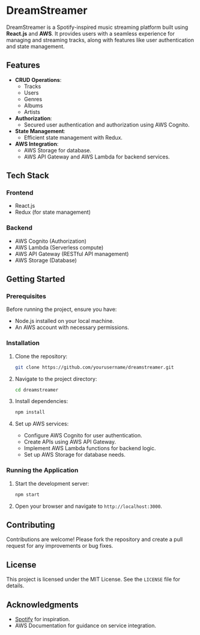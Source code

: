 # DreamStreamer

DreamStreamer is a Spotify-inspired music streaming platform built using **React.js** and **AWS**. It provides users with a seamless experience for managing and streaming tracks, along with features like user authentication and state management.

## Features

- **CRUD Operations**:
  - Tracks
  - Users
  - Genres
  - Albums
  - Artists
- **Authorization**:
  - Secured user authentication and authorization using AWS Cognito.
- **State Management**:
  - Efficient state management with Redux.
- **AWS Integration**:
  - AWS Storage for database.
  - AWS API Gateway and AWS Lambda for backend services.

## Tech Stack

### Frontend
- React.js
- Redux (for state management)

### Backend
- AWS Cognito (Authorization)
- AWS Lambda (Serverless compute)
- AWS API Gateway (RESTful API management)
- AWS Storage (Database)

## Getting Started

### Prerequisites

Before running the project, ensure you have:
- Node.js installed on your local machine.
- An AWS account with necessary permissions.

### Installation

1. Clone the repository:
   ```bash
   git clone https://github.com/yourusername/dreamstreamer.git
   ```

2. Navigate to the project directory:
   ```bash
   cd dreamstreamer
   ```

3. Install dependencies:
   ```bash
   npm install
   ```

4. Set up AWS services:
   - Configure AWS Cognito for user authentication.
   - Create APIs using AWS API Gateway.
   - Implement AWS Lambda functions for backend logic.
   - Set up AWS Storage for database needs.


### Running the Application

1. Start the development server:
   ```bash
   npm start
   ```

2. Open your browser and navigate to `http://localhost:3000`.

## Contributing

Contributions are welcome! Please fork the repository and create a pull request for any improvements or bug fixes.

## License

This project is licensed under the MIT License. See the `LICENSE` file for details.

## Acknowledgments

- [Spotify](https://spotify.com) for inspiration.
- AWS Documentation for guidance on service integration.
